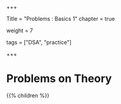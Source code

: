 +++

Title = "Problems : Basics 1"
chapter = true

weight = 7

tags = ["DSA", "practice"]

+++

# Problems on Theory

{{% children %}}